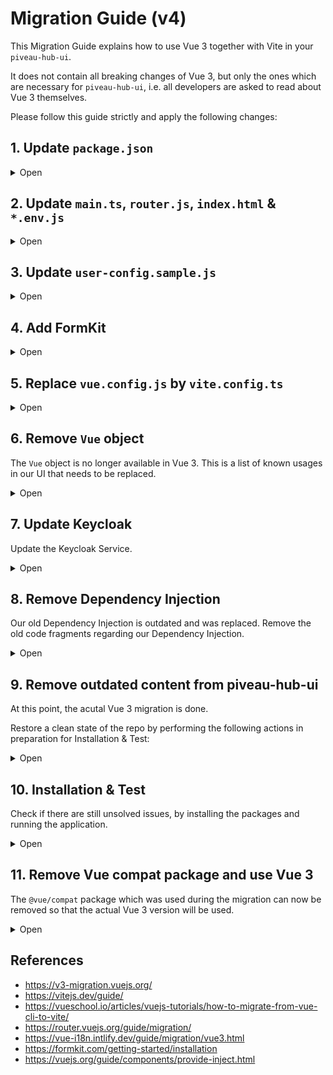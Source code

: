 # Migration Guide (v4)

This Migration Guide explains how to use Vue 3 together with Vite in your `piveau-hub-ui`. 

It does not contain all breaking changes of Vue 3, but only the ones which are necessary for `piveau-hub-ui`, i.e. all developers are asked to read about Vue 3 themselves.

Please follow this guide strictly and apply the following changes:

## 1. Update `package.json`

<details><summary>Open</summary>
<br>

> _Note: Use the "@vue/compat" package for testing. There may be more dependencies to add / upgrade in your project!_

#### 1.1 Replace vue-cli commands in `package.json` and use Vite:

```js
  "scripts": {
    "dev": "npm run serve",
    "serve": "vite --host",
    "build": "vite build",
  },
```

#### 1.2 Upgrade piveau packages to Vue 3 compatible versions in `package.json`:

```js
"@piveau/piveau-hub-ui-modules": "4.x.x",
"@piveau/piveau-universal-piwik": "3.x.x",
```

#### 1.3 Upgrade Vue in `package.json`:

```js
"vue": "^3.3.8",
"@vue/compat": "^3.1.0",
```

#### 1.4 Upgrade other packages to Vue 3 compatible versions in `package.json`:

```js
"@fortawesome/vue-fontawesome": "^3.0.3",
"@vue/test-utils": "^2.3.0",
"jest": "^29.4.3",
"ts-jest": "^29.0.5",
"vite": "^4.0.3",
"vue-router": "^4.1.6",
"vue-i18n": "^9.4.0",
"vuex": "^4.0.2",
"webpack-merge": "^5.9.0"
```


#### 1.5 Add new Vue 3 compatible packages to `package.json`:

```js
"@aacassandra/vue3-progressbar": "^1.0.3",
"@unhead/vue": "^1.8.8",
"@vitejs/plugin-vue": "^4.0.0",
"@vitejs/plugin-vue-jsx": "^3.0.2",
"@vue/vue3-jest": "^29.2.2",
"vue3-cookies": "^1.0.6",
"vue-select-3": "^1.0.1",
"vue-skeletor": "^1.0.6",
"vue3-click-away": "^1.2.4",
"vue3-datepicker": "^0.3.4",
```

#### 1.6 Remove incompatible packages from `package.json`:

```js
"@piveau/dcatap-frontend": "x.x.x",
"@babel/core": "x.x.x",
"@babel/eslint-parser": "x.x.x",
"@babel/plugin-proposal-export-default-from": "x.x.x",
"@babel/plugin-proposal-function-sent": "x.x.x",
"@babel/plugin-proposal-throw-expressions": "x.x.x",
"@babel/plugin-syntax-import-meta": "x.x.x",
"@babel/polyfill": "x.x.x",
"@cypress/vue": "x.x.x",
"@cypress/webpack-dev-server": "x.x.x",
"@cypress/webpack-preprocessor": "x.x.x",
"@vitejs/plugin-vue2": "x.x.x",
"@vue/cli-plugin-e2e-cypress": "x.x.x",
"@vue/vue2-jest": "x.x.x",
"@vue/cli-plugin-babel": "x.x.x",
"@vue/cli-plugin-eslint": "x.x.x",
"@vue/cli-plugin-router": "x.x.x",
"@vue/cli-plugin-typescript": "x.x.x",
"@vue/cli-plugin-unit-jest": "x.x.x",
"@vue/cli-plugin-vuex": "x.x.x",
"@vue/compiler-sfc": "x.x.x",
"cypress": "x.x.x",
"cypress-pipe": "x.x.x",
"cypress-wait-until": "x.x.x",
"core-js": "x.x.x",
"skeleton-loader-vue": "x.x.x",
"vee-validate": "x.x.x",
"vue-cookie": "x.x.x",
"vue-clickaway": "x.x.x",
"vue-inject": "x.x.x",
"vue-progressbar": "x.x.x",
"vue-select": "x.x.x",
"vue-step-progress": "x.x.x",
"vue2-datepicker": "x.x.x",
"vuex-router-sync": "x.x.x",
```
</details>


## 2. Update `main.ts`, `router.js`, `index.html` & `*.env.js`

<details><summary>Open</summary>

#### 2.1 `main.ts`

> _Note: Import and use new packages!_

> _Note: Remove old imports and usages!_

> _Note: Replace `require` with `import` for styles!_

> _Note: Replace all occurences of `Vue.xxx` by `app.xxx`!_

```js
import { createI18n } from 'vue-i18n';
import { createApp } from 'vue';

import { createHead } from '@unhead/vue';
import VueProgressBar from "@aacassandra/vue3-progressbar";
import VueClickAway from "vue3-click-away";
import VueCookies from 'vue3-cookies';
import { Skeletor } from 'vue-skeletor';
import 'vue-skeletor/dist/vue-skeletor.css';

...

const app = createApp(App);

...

app.config.performance = true;
const env = app.config.globalProperties.$env;

...

import 'popper.js';
import 'bootstrap';

import '@piveau/piveau-hub-ui-modules/styles';

import './styles/styles.scss';
import 'leaflet/dist/leaflet.css';
import '@fortawesome/fontawesome-free/css/all.css';

...

const i18n = createI18n({
  locale: LOCALE,
  fallbackLocale: FALLBACKLOCALE,
  messages: I18N_CONFIG,
  allowComposition: true,
  legacy: false,
  globalInjection: true,
  fallbackWarn: false,
  silentFallbackWarn: true,
  silentTranslationWarn: true,
  warnHtmlMessage: false,
});

...

const head = createHead();
app.use(head);

...

app.mount('#app');
```

#### 2.2 `router.js`

> _Note: Base option was removed, use history!_

> _Note: Catch all route syntax changed!_

```js
import * as Router from 'vue-router';

...

const router = Router.createRouter({
  history: Router.createWebHistory(GLUE_CONFIG.routing.routerOptions.base),
  linkActiveClass: 'active',

  ...

  {
    path: '/404',
    alias: '/(.)*',
    name: 'NotFound',
    component: NotFound,
  },

  ...

});
```

#### 2.3 `index.html`

> _Note: Move `index.html` into root directory!_


```html
<!DOCTYPE html>
<html lang="en">
  <head>
    <meta charset="utf-8">
    <meta http-equiv="X-UA-Compatible" content="IE=edge">
    <meta name="viewport" content="width=device-width,initial-scale=1.0">
    <link rel="shortcut icon" type="image/ico" href="/static/favicon.ico">
    <link rel="preload" type="text/css" href="/static/preload-styles/loading-animation.css" as="style">
    <link rel="preload" type="text/css" href="/static/fonts/material-icons.css" as="style">
    <link rel="stylesheet" href="/static/preload-styles/loading-animation.css">
    <link rel="stylesheet" href="/static/fonts/material-icons.css">
    <script type="module" src="/src/main.ts"></script>
    <title></title>
  </head>
  <body>
    <div id="app">
        <div class="spinner-container">
            <div class="spinner"></div>
        </div>
    </div>
  </body>
</html>
```

#### 2.4 `*.env.js`

> _Note: Adjust import of webpack-merge!_


```js
var { merge } = require('webpack-merge');

...
```
</details>


## 3. Update `user-config.sample.js`

<details><summary>Open</summary>
<br>

> _Note: You may need to adjust the API´s for your project!_

```js
import i18n from './i18n';

const glueConfig = {
  api: {
    // baseUrl: 'https://data.europa.eu/api/hub/search/',
    // baseUrl: 'https://ppe.data.europa.eu/api/hub/search/',
    baseUrl: 'https://piveau-hub-search-data-europa-eu.apps.osc.fokus.fraunhofer.de/',

    // hubUrl: 'https://data.europa.eu/api/hub/repo/',
    // hubUrl: 'https://ppe.data.europa.eu/api/hub/repo/',
    hubUrl: 'https://piveau-hub-repo-data-europa-eu.apps.osc.fokus.fraunhofer.de/',

    // qualityBaseUrl: 'https://data.europa.eu/api/mqa/cache/',
    // qualityBaseUrl: 'https://ppe.data.europa.eu/api/mqa/cache/',
    qualityBaseUrl: 'https://piveau-metrics-cache-data-europa-eu.apps.osc.fokus.fraunhofer.de/',

    // similarityBaseUrl: 'https://data.europa.eu/api/similarities/',
    // similarityBaseUrl: 'https://ppe.data.europa.eu/api/similarities/',
    similarityBaseUrl: 'https://piveau-metrics-dataset-similarities-data-europa-eu.apps.osc.fokus.fraunhofer.de/',

    // fileUploadUrl: 'https://data.europa.eu/api/hub/store/',
    // fileUploadUrl: 'https://ppe.data.europa.eu/api/hub/store/',
    fileUploadUrl: 'https://piveau-hub-store-data-europa-eu.apps.osc.fokus.fraunhofer.de/',

    sparqlUrl: 'https://data.europa.eu/sparql',
    gazetteerBaseUrl: 'https://data.europa.eu/api/hub/search/gazetteer/',
    catalogBaseUrl: 'https://europeandataportal.eu/',
    corsproxyApiUrl: 'https://piveau-corsproxy-piveau.apps.osc.fokus.fraunhofer.de',
  },
  authentication: {
    useService: true,
    login: {
      useLogin: true,

      loginTitle: 'Login',
      loginURL: '/login',
      loginRedirectUri: '/',

      logoutTitle: 'Logout',
      logoutURL: '/logout',
      logoutRedirectUri: '/',
    },
    keycloak: {
      realm: 'piveau',
      clientId: 'piveau-hub-ui',
      url: 'https://keycloak-piveau.apps.osc.fokus.fraunhofer.de',

      // TODO: Do we need to include these properties? They seem to be default values that never change #2763
      'ssl-required': 'external',
      'public-client': true,
      'verify-token-audience': true,
      'use-resource-role-mappings': true,
      'confidential-port': 0,
    },
    keycloakInit: {
      pkceMethod: '',
    },
    rtp: {
      grand_type: 'urn:ietf:params:oauth:grant-type:uma-ticket',
      audience: 'piveau-hub-repo',
    },
    authToken: '',
  },
  routing: {
    routerOptions: {
      base: '/',
      mode: 'history',
    },
    navigation: {
      showSparql: false,
    },
    pagination: {
      usePagination: true,
      usePaginationArrows: true,
      useItemsPerPage: true,
      defaultItemsPerPage: 10, // TODO: Make use of this property #2764
      defaultItemsPerPageOptions: [5, 10, 25, 50],
    },
  },
  metadata: {
    title: 'piveau Hub-UI',
    description: 'A modern and customizable web application for data management of extensive data catalogs.',
    keywords: 'Open Data',
  },
  content: {
    datasets: {
      useSort: true,
      useFeed: true,
      useCatalogs: true,
      followKeywordLinks: 'nofollow',
      maxKeywordLength: 15,
      facets: {
        useDatasetFacets: true,
        useDatasetFacetsMap: false,
        showClearButton: false,
        showFacetsTitle: false,
        cutoff: 5 ,
        MIN_FACET_LIMIT: 10,
        MAX_FACET_LIMIT: 50,
        FACET_OPERATORS: Object.freeze({ or: 'OR', and: 'AND' }),
        FACET_GROUP_OPERATORS: Object.freeze({ or: 'OR', and: 'AND' }),
        defaultFacetOrder: ['publisher', 'format', 'catalog', 'categories', 'keywords', 'dataScope', 'country', 'dataServices', 'scoring', 'license'],
        scoringFacets: {
          useScoringFacets: true, // TODO: Make use of this property #2764
          defaultScoringFacets: {
            excellentScoring: {
              id: 'excellentScoring',
              title: 'Excellent',
              count: 0,
              minScoring: 351,
              maxScoring: 405,
            },
            goodScoring: {
              id: 'goodScoring',
              title: 'Good',
              count: 0,
              minScoring: 221,
              maxScoring: 350,
            },
            sufficientScoring: {
              id: 'sufficientScoring',
              title: 'Sufficient',
              count: 0,
              minScoring: 121,
              maxScoring: 220,
            },
            badScoring: {
              id: 'badScoring',
              title: 'Any',
              count: 0,
              minScoring: 0,
              maxScoring: 120,
            },
          },
        },
      },
    },
    catalogs: {
      useSort: true, // TODO: Make use of this property #2764
      useCatalogCountries: true,
      defaultCatalogImagePath: '/flags',
      defaultCatalogCountryID: 'eu',
      defaultCatalogID: 'european-union-open-data-portal',
      facets: {
        useCatalogFacets: true,
        showClearButton: false,
        showFacetsTitle: false,
        cutoff: 5,
        MIN_FACET_LIMIT: 50,
        MAX_FACET_LIMIT: 100,
        FACET_OPERATORS: Object.freeze({ or: 'OR', and: 'AND' }),
        FACET_GROUP_OPERATORS: Object.freeze({ or: 'OR', and: 'AND' }),
        defaultFacetOrder: ['country'],
      },
    },
    datasetDetails: {
      header: {
        navigation: "top",
        hidePublisher: false,
        hideDate: false
      },
      keywords: {
        isVisible: true,
        showTitle: false,
        collapsed: false,  // displayAll
      },
      description: {
        enableMarkdownInterpretation: true,
      },
      distributions: {
        displayAll: false,
        displayCount: 7,
        incrementSteps: [10, 50],
        descriptionMaxLines: 3,
        descriptionMaxChars: 250,
        showValidationButton: false, // TODO: Make use of this property #2764
      },
      downloadAs: {
        enable: true,
        proxyUrl: 'https://piveau-corsproxy-piveau.apps.osc.fokus.fraunhofer.de',
        url: 'https://piveau-fifoc-piveau.apps.osc.fokus.fraunhofer.de/v1/convert',
        conversionFormats: [
          { sourceFileFormat: 'HTML', targetFileFormat: [ 'html', 'pdf', 'docx', 'json', 'odt', 'rtf' ]},
          { sourceFileFormat: 'CSV', targetFileFormat: [ 'csv', 'docx', 'html', 'json', 'odt', 'rtf', 'xls', 'xlsx', 'xml']},
          { sourceFileFormat: 'JSON', targetFileFormat: [ 'json', 'xml', ]},
          { sourceFileFormat: 'ODT', targetFileFormat: [ 'odt', 'docx', 'html', 'json', 'rtf' ]},
          { sourceFileFormat: 'DOCX', targetFileFormat: [ 'docx', 'pptx', 'odt', 'pdf', 'txt', 'html', 'json', 'odt', 'rtf']},
          { sourceFileFormat: 'XLSX', targetFileFormat: [ 'xlsx', 'csv',]},
          { sourceFileFormat: 'XLS', targetFileFormat: [ 'xls', 'csv',]},
          { sourceFileFormat: 'PDF', targetFileFormat: [ 'pdf', 'txt',]}
        ]
      },
      similarDatasets: {
        breakpoints: {
          verySimilar: { start: 0, end: 20 },
          similar: { start: 20, end: 25 },
          lessSimilar: { start: 25, end: 35 },
        },
      },
      pages: {
        isVisible: false,
        displayAll: false,
        displayCount: 7,
        incrementSteps: [10, 50],
        descriptionMaxLines: 3,
        descriptionMaxChars: 250,
      },
      visualisations: {
        isVisible: false,
        displayAll: false,
        displayCount: 7,
        incrementSteps: [10, 50],
        descriptionMaxLines: 3,
        descriptionMaxChars: 250,
      },
      dataServices: {
        isVisible: false,
        displayAll: false,
        displayCount: 7,
        incrementSteps: [10, 50],
        descriptionMaxLines: 3,
        descriptionMaxChars: 250,
      },
      isUsedBy: {
        isVisible: false,
      },
      relatedResources: {
        isVisible: false,
      },
      bulkDownload: {
        buttonPosition: "top",
        MAX_FILE_TITLE_LENGTH: 80,
        MAX_REQUESTS_COUNT: 5, // TODO: Make use of this property #2764
        INTERVAL_MS: 10, // TODO: Make use of this property #2764
        TIMEOUT_MS: 10000,
      },
      quality: {
        useQualityData: true,
        useQualityDistributionData: true,
        useDQVDataDropdown: true,
        formatsDQVData: [
          'rdf',
          'ttl',
          'n3',
          'nt',
          'jsonld',
        ],
        displayAll: false,
        numberOfDisplayedQualityDistributions: 5,
        csvLinter: {
          enable: true,
          displayAll: false,
          numberOfDisplayedValidationResults: 5,
        },
      }
    },
    maps: {
      mapVisible: true,
      useAnimation: true,
      location: [[52.526, 13.314], 10],
      spatialType: 'Point',
      height: '400px',
      width: '100%',
      mapContainerId: 'mapid',
      urlTemplate: 'https://gisco-services.ec.europa.eu/maps/wmts/1.0.0/WMTSCapabilities.xml/wmts/OSMCartoComposite/EPSG3857/{z}/{x}/{y}.png',
      geoBoundsId: 'ds-search-bounds',
      sender: {
        startBounds: [[34.5970, -9.8437], [71.4691, 41.4843]],
        height: '200px',
        width: '100%',
        mapContainerId: 'modalMap',
      },
      receiver: {
        startBounds: [[34.5970, -9.8437], [71.4691, 41.4843]],
        height: '250px',
        width: '100%',
        mapContainerId: 'mapid',
        attributionPosition: 'topright',
      },
      options: {
        id: 'mapbox/streets-v11',
        accessToken: 'pk.eyJ1IjoiZmFiaWFwZmVsa2VybiIsImEiOiJja2x3MzlvZ3UwNG85MnBseXJ6aGI2MHdkIn0.bFs2g4bPMYULlvDSVsetJg',
        attribution: '&copy; <a href="https://ec.europa.eu/eurostat/web/gisco/">Eurostat - GISCO</a>',
      },
      mapStyle: {
        color: 'red',
        fillColor: 'red',
        fillOpacity: 0.5,
        weight: 2,
        radius: 1,
      },
    },
    dataProviderInterface: {
      useService: true,
      basePath: '/dpi',
      specification: 'dcatap',
      annifIntegration: false,
      enableFileUploadReplace: false,
      buttons: {
        Dataset: true,
        Catalogue: false,
      },
      doiRegistrationService: {
        persistentIdentifierType: 'eu-ra-doi',
      },
    },
  },
  languages: {
    useLanguageSelector: true, // TODO: Make use of this property by passing it to the Header-Footer in App.vue #2766
    locale: 'en',
    fallbackLocale: 'en',
  },
  themes: {
    header: 'dark',
  },
  tracker: {
    // TODO: Implement disable tracker option based on condition #2767
    isPiwikPro: true, // true: PiwikPro | false: Matomo
    siteId: '',
    trackerUrl: ''
  },
};

export { glueConfig, i18n };
```

</details>


## 4. Add FormKit

<details><summary>Open</summary>
<br>

#### 4.1 Import and use FormKit in `main.ts`

```js
import { plugin as FormKitPlugin, defaultConfig } from '@formkit/vue'
import '@formkit/themes/genesis'
import config from '../formkit.config.ts';

app.use(FormKitPlugin, defaultConfig(config));
```

#### 4.2 Add `formkit.config.ts` to root directory

```js
import { DefaultConfigOptions } from '@formkit/vue';
import { inputDefinitions } from '@piveau/piveau-hub-ui-modules';

const config: DefaultConfigOptions = {
    inputs: inputDefinitions
}

export default config
```
</details>


## 5. Replace `vue.config.js` by `vite.config.ts`


<details><summary>Open</summary>
<br>

```ts
import vue from '@vitejs/plugin-vue';
import { defineConfig } from 'vite';
import { lstatSync } from 'node:fs';
import path from 'path';
import config from './config';

const isSymlink = (pkg: string) => {
  const packagePath = path.resolve('..', '..', 'node_modules', pkg);
  try {
    return lstatSync(packagePath).isSymbolicLink();
  } catch {
    return false;
  }
}

let buildMode;
if (process.env.NODE_ENV === 'production') {
  buildMode = process.env.BUILD_MODE === 'test' ? 'test' : 'build';
} else {
  buildMode = 'dev';
}

const buildConfig = {
  BASE_PATH: config[buildMode].assetsPublicPath,
  SERVICE_URL: config[buildMode].serviceUrl,
};

export default defineConfig({
  base: buildConfig.BASE_PATH,
  plugins: [
    vue(
      { template: { compilerOptions: { whitespace: 'preserve' } } }
    ),
  ],
  server: {
    port: 8080
  },
  define: {},
  resolve: {
    alias: [
      {
        find: 'vue',
        replacement: '@vue/compat',
      },
      {
        find: '@',
        replacement: path.resolve(__dirname, 'src')
      },
      {
        find: '@modules-scss',
        replacement: isSymlink('@piveau/piveau-hub-ui-modules') ?
          path.resolve(__dirname, '..', '..', 'node_modules', '@piveau/piveau-hub-ui-modules', 'dist', 'scss')
          : path.resolve(__dirname, 'node_modules', '@piveau/piveau-hub-ui-modules', 'dist', 'scss')
      },
      {
        find: /^~(.*)$/,
        replacement: '$1',
      },
      {
        find: 'lodash',
        replacement: 'lodash-es',
      },
      {
        find: 'vue-i18n',
        replacement: 'vue-i18n/dist/vue-i18n.cjs.js',
      },
    ],
    extensions: ['.mjs', '.js', '.ts', '.jsx', '.tsx', '.json', '.vue'],
    preserveSymlinks: false
  },
  build: {
    rollupOptions: {
      output: {
        entryFileNames: 'app.[hash].js',
      }
    }
  },
  optimizeDeps: {
    exclude: ['js-big-decimal'],
  },
});
```
</details>


## 6. Remove `Vue` object

The `Vue` object is no longer available in Vue 3.
This is a list of known usages in our UI that needs to be replaced.

<details><summary>Open</summary>
<br>

#### 6.1 Remove Vue imports

```js
import Vue from "vue"
```

#### 6.2 Replace `Vue.` occurences

> _Note: There may be more usages in your project, use the search function to search for `Vue.`!_

```js
Vue.set(variable, property, value)    ==> variable[property] = value

Vue.extend()                          ==> defineComponent()

Vue.component()                       ==> app.component()

Vue.i18n                              ==> this.i18n.global

Vue.prototype.$env                    ==> app.config.globalProperties.$env

Vue.prototype.<globalProperty>        ==> app.config.globalProperties.<globalProperty>
```
</details>


## 7. Update Keycloak

Update the Keycloak Service.

<details><summary>Open</summary>

#### 7.1 Update `keycloak-js` package

```js
  "keycloak-js": "22.0.3",
```

#### 7.2 Remove vueKeycloak import from piveau-hub-ui-modules in `main.ts`

```js
import {
  vueKeycloak,
} from '@piveau/piveau-hub-ui-modules';
```

#### 7.3 Import local `keycloakService.js` in `main.ts`

```js
import vueKeycloak from './services/keycloakService';
```

#### 7.4 Create local `src/services/keycloakService.js` to overwrite keycloak service

```js
// @ts-nocheck
/* eslint-disable */
import { reactive } from 'vue';
import Keycloak from 'keycloak-js';
import qs from 'qs';
import axios from 'axios';
import {
  store
} from '@piveau/piveau-hub-ui-modules';

let installed = false;
let rtpToken = null;

export default {
  install(app, params = {}) {
    if (installed) return;
    installed = true;

    const defaultParams = {
      config: window.__BASEURL__ ? `${window.__BASEURL__}/config` : '/config',
      init: { onLoad: 'login-required' },
    };
    const options = Object.assign({}, defaultParams, params);
    if (assertOptions(options).hasError) throw new Error(`Invalid options given: ${assertOptions(options).error}`);

    const watch = reactive({
      ready: false,
      authenticated: false,
      userName: null,
      fullName: null,
      token: null,
      rtpToken: null,
      tokenParsed: null,
      logoutFn: null,
      loginFn: null,
      login: null,
      createLoginUrl: null,
      createLogoutUrl: null,
      createRegisterUrl: null,
      register: null,
      accountManagement: null,
      createAccountUrl: null,
      loadUserProfile: null,
      loadUserInfo: null,
      subject: null,
      idToken: null,
      idTokenParsed: null,
      realmAccess: null,
      resourceAccess: null,
      refreshToken: null,
      refreshTokenParsed: null,
      timeSkew: null,
      responseMode: null,
      responseType: null,
      hasRealmRole: null,
      hasResourceRole: null,
      getRtpToken: null,
    });

    getConfig(options.config)
    .then((config) => {
      init(config, watch, options);
      Object.defineProperty(app.config.globalProperties, '$keycloak', {
        get() {
          return watch;
        },
      });
    })
    .catch((err) => {
      console.error(err);
    });
  },
};

function init(config, watch, options) {
  const ctor = sanitizeConfig(config);
  const keycloak = new Keycloak(ctor);

  keycloak.onReady = function (authenticated) {
    updateWatchVariables(authenticated);
    watch.ready = true;
    typeof options.onReady === 'function' && options.onReady(keycloak, watch);
  };

  keycloak.onAuthSuccess = function () {
    // Check token validity every 10 seconds (10 000 ms) and, if necessary, update the token.
    // Refresh token if it's valid for less then 60 seconds
    const updateTokenInterval = setInterval(() => keycloak.updateToken(60)
    .then((hasRefreshed) => {
      if (hasRefreshed) {
        // When the auth token refreshes, 'invalidate' the stored rtpToken
        // to force getting a new rtpToken the next time
        rtpToken = null;
      }
    })
    .catch(() => {
      rtpToken = null;
      keycloak.clearToken();
    }), 10000);

    watch.logoutFn = () => {
      clearInterval(updateTokenInterval);
    };
  };

  keycloak.onAuthRefreshSuccess = function () {
    updateWatchVariables(true);
  };

  keycloak.init(options.init)
  .catch((err) => {
    typeof options.onInitError === 'function' && options.onInitError(err);
  });

  let updateTokenTimeout = null;

  function getRtpToken({ autoRefresh = false, refreshToken = null} = {}) {
    const rtpConfig = options.config.rtp;
    const baseUrl = options.config.url;
    const realm = options.config.realm;
    const token = keycloak.token;
    const endpoint = `${baseUrl}/realms/${realm}/protocol/openid-connect/token`;
    const requestBody = {
      grant_type: rtpConfig.grand_type,
      audience: rtpConfig.audience,
      ...refreshToken ? { refresh_token: refreshToken } : {},
    };

    return new Promise((resolve, reject) => {
      if (rtpToken && !refreshToken) {
        resolve(rtpToken)
        return;
      }

      axios.post(endpoint, qs.stringify(requestBody), {
        headers: {
          Authorization: `Bearer ${token}`,
          'Content-Type': 'application/x-www-form-urlencoded',
        },
      }).then((response) => {
        rtpToken = response?.data?.access_token;
        const refreshInterval = response?.data?.expires_in * 1000 * 0.8;

        if (autoRefresh) {
          if (updateTokenTimeout) clearTimeout(updateTokenTimeout);
          updateTokenTimeout = setTimeout(async () => {
            await getRtpToken({ autoRefresh: true, refreshToken: response.data.refresh_token });
          }, refreshInterval);
        }
        updateWatchVariables(true);
        resolve(rtpToken);
      }).catch((error) => {
        reject(error);
      });
    });
  }

  function loginFn(options) {
    keycloak.login(options)
    .then(() => {
      store.dispatch('auth/setKeycloak', keycloak);
      store.dispatch('auth/authLogin', keycloak.authenticated);
    })
    .catch((err) => {
      console.error(`Error keycloak login: ${JSON.stringify(err)}`);
    });
  }

  function logoutFn(options) {
    keycloak.logout(options);
  }

  function updateWatchVariables(isAuthenticated = false) {
    watch.authenticated = isAuthenticated;
    watch.loginFn = loginFn;
    watch.login = keycloak.login;
    watch.createLoginUrl = keycloak.createLoginUrl;
    watch.logoutFn = logoutFn;
    watch.logout = keycloak.logout;
    watch.createLogoutUrl = keycloak.createLogoutUrl;
    watch.createRegisterUrl = keycloak.createRegisterUrl;
    watch.register = keycloak.register;
    if (isAuthenticated) {
      watch.accountManagement = keycloak.accountManagement;
      watch.createAccountUrl = keycloak.createAccountUrl;
      watch.hasRealmRole = keycloak.hasRealmRole;
      watch.hasResourceRole = keycloak.hasResourceRole;
      watch.loadUserProfile = keycloak.loadUserProfile;
      watch.loadUserInfo = keycloak.loadUserInfo;
      watch.token = keycloak.token;
      watch.rtpToken = rtpToken;
      watch.subject = keycloak.subject;
      watch.idToken = keycloak.idToken;
      watch.idTokenParsed = keycloak.idTokenParsed;
      watch.realmAccess = keycloak.realmAccess;
      watch.resourceAccess = keycloak.resourceAccess;
      watch.refreshToken = keycloak.refreshToken;
      watch.refreshTokenParsed = keycloak.refreshTokenParsed;
      watch.timeSkew = keycloak.timeSkew;
      watch.responseMode = keycloak.responseMode;
      watch.responseType = keycloak.responseType;
      watch.tokenParsed = keycloak.tokenParsed;
      watch.userName = keycloak.tokenParsed.preferred_username;
      watch.fullName = keycloak.tokenParsed.name;
      watch.getRtpToken = getRtpToken
    }
  }
}

function assertOptions(options) {
  const {
    config, init, onReady, onInitError,
  } = options;
  if (typeof config !== 'string' && !_isObject(config)) {
    return { hasError: true, error: `'config' option must be a string or an object. Found: '${config}'` };
  }
  if (!_isObject(init) || typeof init.onLoad !== 'string') {
    return { hasError: true, error: `'init' option must be an object with an 'onLoad' property. Found: '${init}'` };
  }
  if (onReady && typeof onReady !== 'function') {
    return { hasError: true, error: `'onReady' option must be a function. Found: '${onReady}'` };
  }
  if (onInitError && typeof onInitError !== 'function') {
    return { hasError: true, error: `'onInitError' option must be a function. Found: '${onInitError}'` };
  }
  return {
    hasError: false,
    error: null,
  };
}

function _isObject(obj) {
  return obj !== null && typeof obj === 'object' && Object.prototype.toString.call(obj) !== '[object Array]';
}

function getConfig(config) {
  if (_isObject(config)) return Promise.resolve(config);
  return new Promise((resolve, reject) => {
    const xhr = new XMLHttpRequest();
    xhr.open('GET', config);
    xhr.setRequestHeader('Accept', 'application/json');
    xhr.onreadystatechange = () => {
      if (xhr.readyState === 4) {
        if (xhr.status === 200) {
          resolve(JSON.parse(xhr.responseText));
        } else {
          reject(Error(xhr.statusText));
        }
      }
    };
    xhr.send();
  });
}

function sanitizeConfig(config) {
  const renameProp = (oldProp, newProp, { [oldProp]: old, ...others }) => ({
    [newProp]: old,
    ...others,
  });
  return Object.keys(config).reduce((previous, key) => {
    if (['authRealm', 'authUrl', 'authClientId'].includes(key)) {
      const cleaned = key.replace('auth', '');
      const newKey = cleaned.charAt(0).toLowerCase() + cleaned.slice(1);
      return renameProp(key, newKey, previous);
    }
    return previous;
  }, config);
}
```
</details>


## 8. Remove Dependency Injection

Our old Dependency Injection is outdated and was replaced. Remove the old code fragments regarding our Dependency Injection.

<details><summary>Open</summary>
<br>

> _Note: Remove `dependencies` property and `useService()` store action method and it´s usages!_

```js
export default {
  dependencies: ["<Service>"],
  ...
  methods: {
    ...mapActions("datasets", [
      "useService",
    ]),
 ...
}
```
</details>


## 9. Remove outdated content from piveau-hub-ui

At this point, the acutal Vue 3 migration is done. 

Restore a clean state of the repo by performing the following actions in preparation for Installation & Test:

<details><summary>Open</summary>

### 9.1 Remove all remaining occurences of:

- `babel`
- `cypress`
- `webpack`
- `vue/cli`

### 9.2 Delete package-lock file

- `package-lock.json`

### 9.3 Delete npm packages

- `node_modules`
</details>


## 10. Installation & Test

Check if there are still unsolved issues, by installing the packages and running the application.

<details><summary>Open</summary>

### 10.1 Install npm packages

```bash
npm install
```

### 10.2 Test application

```bash
npm run dev
```

### 10.3 Check console for errors & warnings

The `@vue/compat` package should show warnings for Vue 2 related behaviour in your project, that is deprecated in Vue 3. 

Fix all the errors and warnings and add instructions to this Migration Guide if it was not included.

</details>


## 11. Remove Vue compat package and use Vue 3

The `@vue/compat` package which was used during the migration can now be removed so that the actual Vue 3 version will be used.

<details><summary>Open</summary>

### 11.1 Remove `@vue/compat` package from `package.json` and `vite.config.ts`

```js
"@vue/compat": "^3.1.0",
```

```js
{
  find: 'vue',
  replacement: '@vue/compat',
},
```

### 11.2 Install npm packages again

> _Note: You may need to delete the package-lock file and the npm packages again!_
```bash
npm install
```

### 11.3 Test application again

```bash
npm run dev
```

If no errors or warnings are shown and the application is running as before, the upgrade to Vue 3 was successful!

</details>


## References

- https://v3-migration.vuejs.org/
- https://vitejs.dev/guide/
- https://vueschool.io/articles/vuejs-tutorials/how-to-migrate-from-vue-cli-to-vite/
- https://router.vuejs.org/guide/migration/
- https://vue-i18n.intlify.dev/guide/migration/vue3.html
- https://formkit.com/getting-started/installation
- https://vuejs.org/guide/components/provide-inject.html
